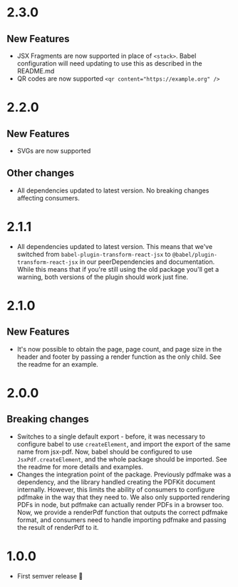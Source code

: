 # 2.3.0

## New Features

- JSX Fragments are now supported in place of `<stack>`. Babel configuration will need updating to use this as described in the README.md
- QR codes are now supported `<qr content="https://example.org" />`

# 2.2.0

## New Features

- SVGs are now supported

## Other changes

- All dependencies updated to latest version. No breaking changes affecting consumers.

# 2.1.1

- All dependencies updated to latest version. This means that we've switched from `babel-plugin-transform-react-jsx` to `@babel/plugin-transform-react-jsx` in our peerDependencies and documentation. While this means that if you're still using the old package you'll get a warning, both versions of the plugin should work just fine.

# 2.1.0

## New Features

- It's now possible to obtain the page, page count, and page size in the header and footer by passing a render function as the only child. See the readme for an example.

# 2.0.0

## Breaking changes

- Switches to a single default export - before, it was necessary to configure babel to use `createElement`, and import the export of the same name from jsx-pdf. Now, babel should be configured to use `JsxPdf.createElement`, and the whole package should be imported. See the readme for more details and examples.
- Changes the integration point of the package. Previously pdfmake was a dependency, and the library handled creating the PDFKit document internally. However, this limits the ability of consumers to configure pdfmake in the way that they need to. We also only supported rendering PDFs in node, but pdfmake can actually render PDFs in a browser too. Now, we provide a renderPdf function that outputs the correct pdfmake format, and consumers need to handle importing pdfmake and passing the result of renderPdf to it.

# 1.0.0

- First semver release 🎉
